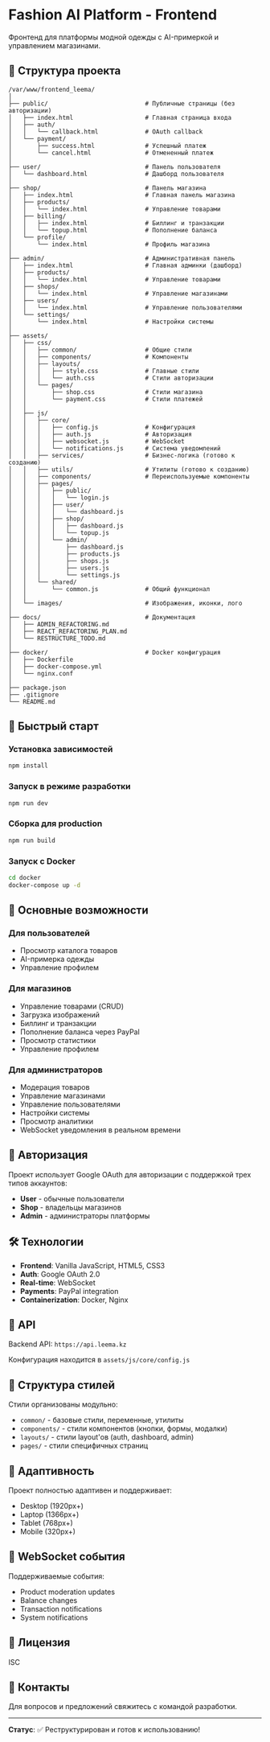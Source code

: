 # Fashion AI Platform - Frontend

Фронтенд для платформы модной одежды с AI-примеркой и управлением магазинами.

## 📁 Структура проекта

```
/var/www/frontend_leema/
│
├── public/                           # Публичные страницы (без авторизации)
│   ├── index.html                    # Главная страница входа
│   ├── auth/
│   │   └── callback.html             # OAuth callback
│   └── payment/
│       ├── success.html              # Успешный платеж
│       └── cancel.html               # Отмененный платеж
│
├── user/                             # Панель пользователя
│   └── dashboard.html                # Дашборд пользователя
│
├── shop/                             # Панель магазина
│   ├── index.html                    # Главная панель магазина
│   ├── products/
│   │   └── index.html                # Управление товарами
│   ├── billing/
│   │   ├── index.html                # Биллинг и транзакции
│   │   └── topup.html                # Пополнение баланса
│   └── profile/
│       └── index.html                # Профиль магазина
│
├── admin/                            # Административная панель
│   ├── index.html                    # Главная админки (дашборд)
│   ├── products/
│   │   └── index.html                # Управление товарами
│   ├── shops/
│   │   └── index.html                # Управление магазинами
│   ├── users/
│   │   └── index.html                # Управление пользователями
│   └── settings/
│       └── index.html                # Настройки системы
│
├── assets/
│   ├── css/
│   │   ├── common/                   # Общие стили
│   │   ├── components/               # Компоненты
│   │   ├── layouts/
│   │   │   ├── style.css             # Главные стили
│   │   │   └── auth.css              # Стили авторизации
│   │   └── pages/
│   │       ├── shop.css              # Стили магазина
│   │       └── payment.css           # Стили платежей
│   │
│   ├── js/
│   │   ├── core/
│   │   │   ├── config.js             # Конфигурация
│   │   │   ├── auth.js               # Авторизация
│   │   │   ├── websocket.js          # WebSocket
│   │   │   └── notifications.js      # Система уведомлений
│   │   ├── services/                 # Бизнес-логика (готово к созданию)
│   │   ├── utils/                    # Утилиты (готово к созданию)
│   │   ├── components/               # Переиспользуемые компоненты
│   │   ├── pages/
│   │   │   ├── public/
│   │   │   │   └── login.js
│   │   │   ├── user/
│   │   │   │   └── dashboard.js
│   │   │   ├── shop/
│   │   │   │   ├── dashboard.js
│   │   │   │   └── topup.js
│   │   │   └── admin/
│   │   │       ├── dashboard.js
│   │   │       ├── products.js
│   │   │       ├── shops.js
│   │   │       ├── users.js
│   │   │       └── settings.js
│   │   └── shared/
│   │       └── common.js             # Общий функционал
│   │
│   └── images/                       # Изображения, иконки, лого
│
├── docs/                             # Документация
│   ├── ADMIN_REFACTORING.md
│   ├── REACT_REFACTORING_PLAN.md
│   └── RESTRUCTURE_TODO.md
│
├── docker/                           # Docker конфигурация
│   ├── Dockerfile
│   ├── docker-compose.yml
│   └── nginx.conf
│
├── package.json
├── .gitignore
└── README.md
```

## 🚀 Быстрый старт

### Установка зависимостей
```bash
npm install
```

### Запуск в режиме разработки
```bash
npm run dev
```

### Сборка для production
```bash
npm run build
```

### Запуск с Docker
```bash
cd docker
docker-compose up -d
```

## 🎯 Основные возможности

### Для пользователей
- Просмотр каталога товаров
- AI-примерка одежды
- Управление профилем

### Для магазинов
- Управление товарами (CRUD)
- Загрузка изображений
- Биллинг и транзакции
- Пополнение баланса через PayPal
- Просмотр статистики
- Управление профилем

### Для администраторов
- Модерация товаров
- Управление магазинами
- Управление пользователями
- Настройки системы
- Просмотр аналитики
- WebSocket уведомления в реальном времени

## 🔐 Авторизация

Проект использует Google OAuth для авторизации с поддержкой трех типов аккаунтов:
- **User** - обычные пользователи
- **Shop** - владельцы магазинов
- **Admin** - администраторы платформы

## 🛠 Технологии

- **Frontend**: Vanilla JavaScript, HTML5, CSS3
- **Auth**: Google OAuth 2.0
- **Real-time**: WebSocket
- **Payments**: PayPal integration
- **Containerization**: Docker, Nginx

## 📡 API

Backend API: `https://api.leema.kz`

Конфигурация находится в `assets/js/core/config.js`

## 🎨 Структура стилей

Стили организованы модульно:
- `common/` - базовые стили, переменные, утилиты
- `components/` - стили компонентов (кнопки, формы, модалки)
- `layouts/` - стили layout'ов (auth, dashboard, admin)
- `pages/` - стили специфичных страниц

## 📱 Адаптивность

Проект полностью адаптивен и поддерживает:
- Desktop (1920px+)
- Laptop (1366px+)
- Tablet (768px+)
- Mobile (320px+)

## 🔄 WebSocket события

Поддерживаемые события:
- Product moderation updates
- Balance changes
- Transaction notifications
- System notifications

## 📝 Лицензия

ISC

## 👥 Контакты

Для вопросов и предложений свяжитесь с командой разработки.

---

**Статус**: ✅ Реструктурирован и готов к использованию!
